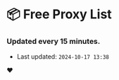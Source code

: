 # :package: Free Proxy List
### Updated every 15 minutes.

- Last updated: `2024-10-17 13:38`

:heart:
